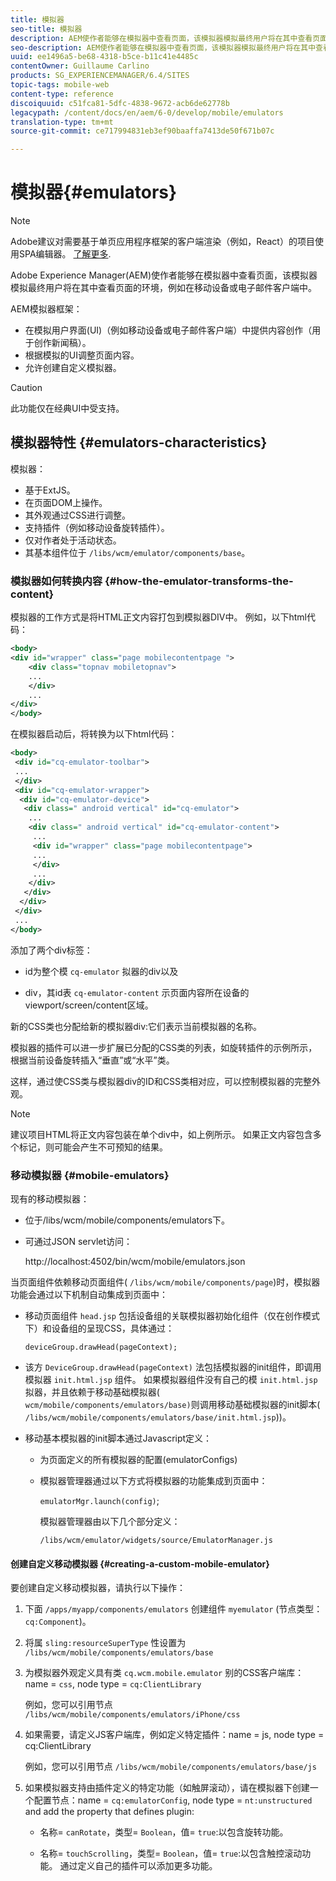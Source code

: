 ```yaml
---
title: 模拟器
seo-title: 模拟器
description: AEM使作者能够在模拟器中查看页面，该模拟器模拟最终用户将在其中查看页面的环境
seo-description: AEM使作者能够在模拟器中查看页面，该模拟器模拟最终用户将在其中查看页面的环境
uuid: ee1496a5-be68-4318-b5ce-b11c41e4485c
contentOwner: Guillaume Carlino
products: SG_EXPERIENCEMANAGER/6.4/SITES
topic-tags: mobile-web
content-type: reference
discoiquuid: c51fca81-5dfc-4838-9672-acb6de62778b
legacypath: /content/docs/en/aem/6-0/develop/mobile/emulators
translation-type: tm+mt
source-git-commit: ce717994831eb3ef90baaffa7413de50f671b07c

---
```



# 模拟器{#emulators}

>[!NOTE]
>
>Adobe建议对需要基于单页应用程序框架的客户端渲染（例如，React）的项目使用SPA编辑器。 [了解更多](/help/sites-developing/spa-overview.md).

Adobe Experience Manager(AEM)使作者能够在模拟器中查看页面，该模拟器模拟最终用户将在其中查看页面的环境，例如在移动设备或电子邮件客户端中。

AEM模拟器框架：

* 在模拟用户界面(UI)（例如移动设备或电子邮件客户端）中提供内容创作（用于创作新闻稿）。
* 根据模拟的UI调整页面内容。
* 允许创建自定义模拟器。

>[!CAUTION]
>
>此功能仅在经典UI中受支持。

## 模拟器特性 {#emulators-characteristics}

模拟器：

* 基于ExtJS。
* 在页面DOM上操作。
* 其外观通过CSS进行调整。
* 支持插件（例如移动设备旋转插件）。
* 仅对作者处于活动状态。
* 其基本组件位于 `/libs/wcm/emulator/components/base`。

### 模拟器如何转换内容 {#how-the-emulator-transforms-the-content}

模拟器的工作方式是将HTML正文内容打包到模拟器DIV中。 例如，以下html代码：

```xml
<body>
<div id="wrapper" class="page mobilecontentpage ">
    <div class="topnav mobiletopnav">
    ...
    </div>
    ...
</div>
</body>
```

在模拟器启动后，将转换为以下html代码：

```xml
<body>
 <div id="cq-emulator-toolbar">
 ...
 </div>
 <div id="cq-emulator-wrapper">
  <div id="cq-emulator-device">
   <div class=" android vertical" id="cq-emulator">
    ...
    <div class=" android vertical" id="cq-emulator-content">
     ...
     <div id="wrapper" class="page mobilecontentpage">
     ...
     </div>
     ...
    </div>
   </div>
  </div>
 </div>
 ...
</body>
```

添加了两个div标签：

* id为整个模 `cq-emulator` 拟器的div以及

* div，其id表 `cq-emulator-content` 示页面内容所在设备的viewport/screen/content区域。

新的CSS类也分配给新的模拟器div:它们表示当前模拟器的名称。

模拟器的插件可以进一步扩展已分配的CSS类的列表，如旋转插件的示例所示，根据当前设备旋转插入“垂直”或“水平”类。

这样，通过使CSS类与模拟器div的ID和CSS类相对应，可以控制模拟器的完整外观。

>[!NOTE]
>
>建议项目HTML将正文内容包装在单个div中，如上例所示。 如果正文内容包含多个标记，则可能会产生不可预知的结果。

### 移动模拟器 {#mobile-emulators}

现有的移动模拟器：

* 位于/libs/wcm/mobile/components/emulators下。
* 可通过JSON servlet访问：

   http://localhost:4502/bin/wcm/mobile/emulators.json

当页面组件依赖移动页面组件( `/libs/wcm/mobile/components/page`)时，模拟器功能会通过以下机制自动集成到页面中：

* 移动页面组件 `head.jsp` 包括设备组的关联模拟器初始化组件（仅在创作模式下）和设备组的呈现CSS，具体通过：

   `deviceGroup.drawHead(pageContext);`

* 该方 `DeviceGroup.drawHead(pageContext)` 法包括模拟器的init组件，即调用模拟器 `init.html.jsp` 组件。 如果模拟器组件没有自己的模 `init.html.jsp` 拟器，并且依赖于移动基础模拟器( `wcm/mobile/components/emulators/base)`则调用移动基础模拟器的init脚本( `/libs/wcm/mobile/components/emulators/base/init.html.jsp`))。

* 移动基本模拟器的init脚本通过Javascript定义：

   * 为页面定义的所有模拟器的配置(emulatorConfigs)
   * 模拟器管理器通过以下方式将模拟器的功能集成到页面中：

      `emulatorMgr.launch(config)`;

      模拟器管理器由以下几个部分定义：

      `/libs/wcm/emulator/widgets/source/EmulatorManager.js`

#### 创建自定义移动模拟器 {#creating-a-custom-mobile-emulator}

要创建自定义移动模拟器，请执行以下操作：

1. 下面 `/apps/myapp/components/emulators` 创建组件 `myemulator` (节点类型： `cq:Component`)。

1. 将属 `sling:resourceSuperType` 性设置为 `/libs/wcm/mobile/components/emulators/base`

1. 为模拟器外观定义具有类 `cq.wcm.mobile.emulator` 别的CSS客户端库：name = `css`, node type = `cq:ClientLibrary`

   例如，您可以引用节点 `/libs/wcm/mobile/components/emulators/iPhone/css`

1. 如果需要，请定义JS客户端库，例如定义特定插件：name = js, node type = cq:ClientLibrary

   例如，您可以引用节点 `/libs/wcm/mobile/components/emulators/base/js`

1. 如果模拟器支持由插件定义的特定功能（如触屏滚动），请在模拟器下创建一个配置节点：name = `cq:emulatorConfig`, node type = `nt:unstructured` and add the property that defines plugin:

   * 名称= `canRotate`，类型= `Boolean`，值= `true`:以包含旋转功能。

   * 名称= `touchScrolling`，类型= `Boolean`，值= `true`:以包含触控滚动功能。
   通过定义自己的插件可以添加更多功能。


